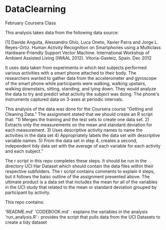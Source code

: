 # DataClearning
February Coursera Class

This analysis takes data from the following data source:

[1] Davide Anguita, Alessandro Ghio, Luca Oneto, Xavier Parra and Jorge L. Reyes-Ortiz. Human Activity Recognition on Smartphones using a Multiclass Hardware-Friendly Support Vector Machine. International Workshop of Ambient Assisted Living (IWAAL 2012). Vitoria-Gasteiz, Spain. Dec 2012

It uses data taken from experiments in which test subjects performed various activities with a smart phone attached to their body. The researchers wanted to gather data from the accelerometer and gyroscope of the smart phone while participants were walking, walking upstairs, walking downstairs, sitting, standing, and lying down. They would analyze the data to try and predict what activity the subject was doing.  The phone's instruments captured data on 3-axes at periodic intervals.

This analysis of the data was done for the Coursera course "Getting and Cleaning Data." The assignment stated that we should create an R script that:
    "1) Merges the training and the test sets to create one data set.
    2) Extracts only the measurements on the mean and standard deviation for each measurement. 
    3) Uses descriptive activity names to name the activities in the data set
    4) Appropriately labels the data set with descriptive variable names. 
    5) From the data set in step 4, creates a second, independent tidy data set with the average of each variable for each          activity and each subject."
    
The r script in this repo completes these steps. It should be run in the directory UCI Har Dataset which should contain the data files within their respective subfolders.  The r script contains comments to explain it steps, but it follows the baisc outline of the assignment presented above. The ultimate product is a data set that includes the mean for all of the variables in the UCI study that related to the mean or standard deviation grouped by participant by activity. 

This repo contains:

'README.md'
'CODEBOOK.md' : explains the variables in the analysis
'run_analysis.R' : provides the script that pulls data from the UCI Datasets to create a tidy dataset


    
    
